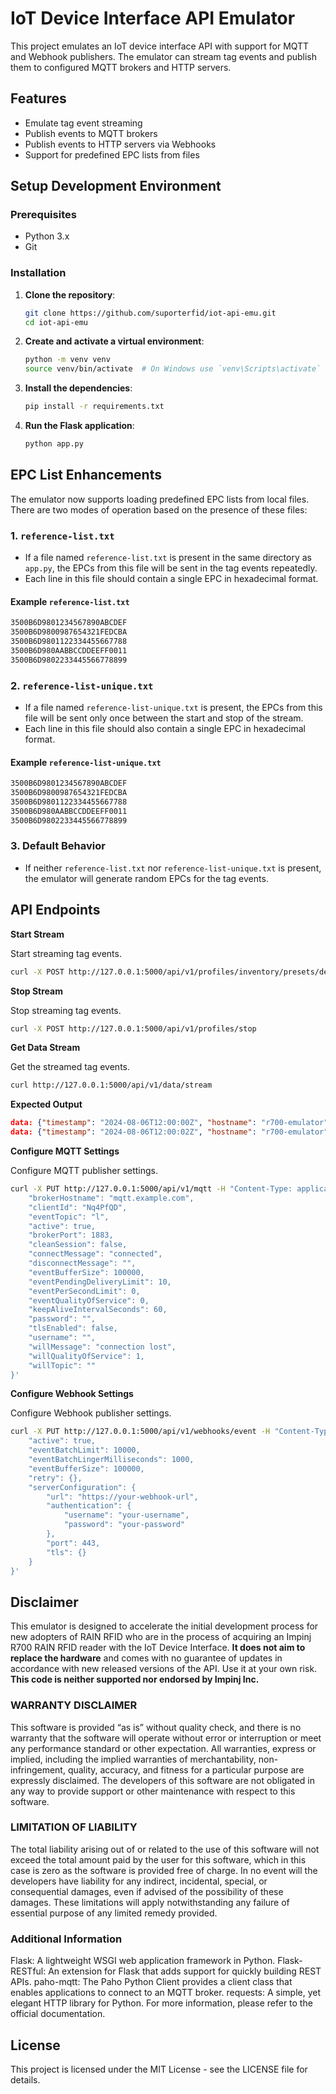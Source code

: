 # IoT Device Interface API Emulator

This project emulates an IoT device interface API with support for MQTT and Webhook publishers. The emulator can stream tag events and publish them to configured MQTT brokers and HTTP servers.

## Features

- Emulate tag event streaming
- Publish events to MQTT brokers
- Publish events to HTTP servers via Webhooks
- Support for predefined EPC lists from files

## Setup Development Environment

### Prerequisites

- Python 3.x
- Git

### Installation

1. **Clone the repository**:
    ```sh
    git clone https://github.com/suporterfid/iot-api-emu.git
    cd iot-api-emu
    ```

2. **Create and activate a virtual environment**:
    ```sh
    python -m venv venv
    source venv/bin/activate  # On Windows use `venv\Scripts\activate`
    ```

3. **Install the dependencies**:
    ```sh
    pip install -r requirements.txt
    ```

4. **Run the Flask application**:
    ```sh
    python app.py
    ```

## EPC List Enhancements

The emulator now supports loading predefined EPC lists from local files. There are two modes of operation based on the presence of these files:

### 1. `reference-list.txt`

- If a file named `reference-list.txt` is present in the same directory as `app.py`, the EPCs from this file will be sent in the tag events repeatedly.
- Each line in this file should contain a single EPC in hexadecimal format.

#### Example `reference-list.txt`
```sh
3500B6D9801234567890ABCDEF
3500B6D9800987654321FEDCBA
3500B6D9801122334455667788
3500B6D980AABBCCDDEEFF0011
3500B6D9802233445566778899
```

### 2. `reference-list-unique.txt`

- If a file named `reference-list-unique.txt` is present, the EPCs from this file will be sent only once between the start and stop of the stream.
- Each line in this file should also contain a single EPC in hexadecimal format.

#### Example `reference-list-unique.txt`
```sh
3500B6D9801234567890ABCDEF
3500B6D9800987654321FEDCBA
3500B6D9801122334455667788
3500B6D980AABBCCDDEEFF0011
3500B6D9802233445566778899
```
### 3. Default Behavior

- If neither `reference-list.txt` nor `reference-list-unique.txt` is present, the emulator will generate random EPCs for the tag events.


## API Endpoints

**Start Stream**

Start streaming tag events.

```sh
curl -X POST http://127.0.0.1:5000/api/v1/profiles/inventory/presets/default/start
```

**Stop Stream**

Stop streaming tag events.

```sh
curl -X POST http://127.0.0.1:5000/api/v1/profiles/stop
```

**Get Data Stream**

Get the streamed tag events.

```sh
curl http://127.0.0.1:5000/api/v1/data/stream
```

**Expected Output**
```json
data: {"timestamp": "2024-08-06T12:00:00Z", "hostname": "r700-emulator", "eventType": "tagInventory", "tagInventoryEvent": {"epc": "2U3T7XY4z5tHhbvN", "epcHex": "3500B6D9801234567890ABCDEF", "antennaPort": 1, "antennaName": "Antenna 1"}}
data: {"timestamp": "2024-08-06T12:00:02Z", "hostname": "r700-emulator", "eventType": "tagInventory", "tagInventoryEvent": {"epc": "1B6M3HjA9z7Yp5tD", "epcHex": "3500B6D9800987654321FEDCBA", "antennaPort": 1, "antennaName": "Antenna 1"}}
```

**Configure MQTT Settings**

Configure MQTT publisher settings.

```sh
curl -X PUT http://127.0.0.1:5000/api/v1/mqtt -H "Content-Type: application/json" -d '{
    "brokerHostname": "mqtt.example.com",
    "clientId": "Nq4PfQD",
    "eventTopic": "l",
    "active": true,
    "brokerPort": 1883,
    "cleanSession": false,
    "connectMessage": "connected",
    "disconnectMessage": "",
    "eventBufferSize": 100000,
    "eventPendingDeliveryLimit": 10,
    "eventPerSecondLimit": 0,
    "eventQualityOfService": 0,
    "keepAliveIntervalSeconds": 60,
    "password": "",
    "tlsEnabled": false,
    "username": "",
    "willMessage": "connection lost",
    "willQualityOfService": 1,
    "willTopic": ""
}'
```

**Configure Webhook Settings**

Configure Webhook publisher settings.

```sh
curl -X PUT http://127.0.0.1:5000/api/v1/webhooks/event -H "Content-Type: application/json" -d '{
    "active": true,
    "eventBatchLimit": 10000,
    "eventBatchLingerMilliseconds": 1000,
    "eventBufferSize": 100000,
    "retry": {},
    "serverConfiguration": {
        "url": "https://your-webhook-url",
        "authentication": {
            "username": "your-username",
            "password": "your-password"
        },
        "port": 443,
        "tls": {}
    }
}'
```
## Disclaimer

This emulator is designed to accelerate the initial development process for new adopters of RAIN RFID who are in the process of acquiring an Impinj R700 RAIN RFID reader with the IoT Device Interface. **It does not aim to replace the hardware** and comes with no guarantee of updates in accordance with new released versions of the API. Use it at your own risk. **This code is neither supported nor endorsed by Impinj Inc.**

### WARRANTY DISCLAIMER

This software is provided “as is” without quality check, and there is no warranty that the software will operate without error or interruption or meet any performance standard or other expectation. All warranties, express or implied, including the implied warranties of merchantability, non-infringement, quality, accuracy, and fitness for a particular purpose are expressly disclaimed. The developers of this software are not obligated in any way to provide support or other maintenance with respect to this software.

### LIMITATION OF LIABILITY

The total liability arising out of or related to the use of this software will not exceed the total amount paid by the user for this software, which in this case is zero as the software is provided free of charge. In no event will the developers have liability for any indirect, incidental, special, or consequential damages, even if advised of the possibility of these damages. These limitations will apply notwithstanding any failure of essential purpose of any limited remedy provided.

### Additional Information
Flask: A lightweight WSGI web application framework in Python.
Flask-RESTful: An extension for Flask that adds support for quickly building REST APIs.
paho-mqtt: The Paho Python Client provides a client class that enables applications to connect to an MQTT broker.
requests: A simple, yet elegant HTTP library for Python.
For more information, please refer to the official documentation.

## License
This project is licensed under the MIT License - see the LICENSE file for details.
